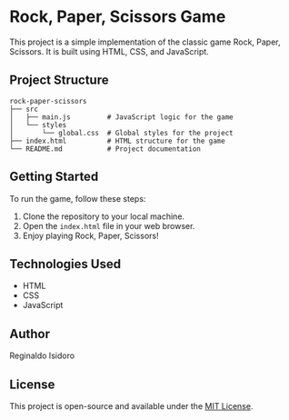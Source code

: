 # Rock, Paper, Scissors Game

This project is a simple implementation of the classic game Rock, Paper, Scissors. It is built using HTML, CSS, and JavaScript.

## Project Structure

```
rock-paper-scissors
├── src
│   ├── main.js         # JavaScript logic for the game
│   └── styles
│       └── global.css  # Global styles for the project
├── index.html          # HTML structure for the game
└── README.md           # Project documentation
```

## Getting Started

To run the game, follow these steps:

1. Clone the repository to your local machine.
2. Open the `index.html` file in your web browser.
3. Enjoy playing Rock, Paper, Scissors!

## Technologies Used

- HTML
- CSS
- JavaScript

## Author

Reginaldo Isidoro

## License

This project is open-source and available under the [MIT License](LICENSE).
